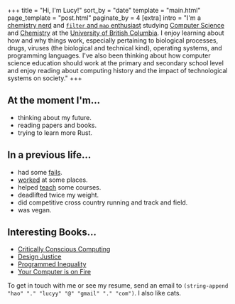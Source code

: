 +++
title = "Hi, I'm Lucy!"
sort_by = "date"
template = "main.html"
page_template = "post.html"
paginate_by = 4
[extra]
intro = "I'm a [chemistry nerd](/blog/courses) and [`filter` and `map` enthusiast](/blog/courses) studying [Computer Science](https://www.cs.ubc.ca/) and [Chemistry](https://www.chem.ubc.ca/) at the [University of British Columbia](https://www.ubc.ca/). I enjoy learning about how and why things work, especially pertaining to biological processes, drugs, viruses (the biological and technical kind), operating systems, and programming languages. I've also been thinking about how computer science education should work at the primary and secondary school level and enjoy reading about computing history and the impact of technological systems on society."
+++

<div class="flex-col">
<div>

## At the moment I'm...
- thinking about my future.
- reading papers and books.
- trying to learn more Rust.

</div>

<div>

## In a previous life...
- had some [fails](@/blog/me/fails.md).
- [worked](@/blog/me/experience.md) at some places.
- helped [teach](@/blog/me/experience.md) some courses.
- deadlifted twice my weight.
- did competitive cross country running and track and field.
- was vegan.

</div>
</div>

<div>

## Interesting Books...
- [Critically Conscious Computing](https://criticallyconsciouscomputing.org/)
- [Design Justice](https://design-justice.pubpub.org/)
- [Programmed Inequality](https://mitpress.mit.edu/books/programmed-inequality)
- [Your Computer is on Fire](https://mitpress.mit.edu/books/your-computer-fire)

</div>

To get in touch with me or see my resume, send an email to `(string-append "hao" "." "lucyy" "@" "gmail" "." "com")`. I also like cats.



